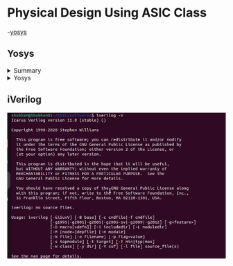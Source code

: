 # Physical Design Using ASIC Class
-[yosys](#yosys)

## Yosys
<details>
 <summary> Summary </summary>
	
I installed the needed tools.

</details>	

<details>
 <summary> Yosys </summary>
    
```

$ git clone https://github.com/YosysHQ/yosys.git
$ cd yosys-master 
$ sudo apt install make (If make is not installed please install it) 
$ sudo apt-get install build-essential clang bison flex \
    libreadline-dev gawk tcl-dev libffi-dev git \
    graphviz xdot pkg-config python3 libboost-system-dev \
    libboost-python-dev libboost-filesystem-dev zlib1g-dev
$ make config-gcc
$ make 
$ sudo make install

```
![yosys1](./softwares/yosys.png)

</details>	

## iVerilog 
![iVerilog](./softwares/iVerilog.png)





